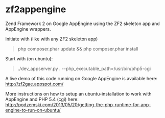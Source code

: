 zf2appengine
=======================
Zend Framework 2 on Google AppEngine using the ZF2 skeleton app and AppEngine wrappers.

Initiate with (like with any ZF2 skeleton app)
> php composer.phar update && php composer.phar install

Start with (on ubuntu):
> ./dev_appserver.py . --php_executable_path=/usr/bin/php5-cgi

A live demo of this code running on Google AppEngine is available here:
http://zf2gae.appspot.com/

More instructions on how to setup an ubuntu-installation to work with AppEngine and PHP 5.4 (cgi) here:
http://podzemski.com/2013/05/20/getting-the-php-runtime-for-app-engine-to-run-on-ubuntu/